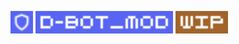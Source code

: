 <img alt="d-bot_mod icon" src="https://raw.githubusercontent.com/d-suite/art/main/bot/mod/mod_mini@vector.svg" style="height:36px; width: auto;"> <img alt="d-bot_mod" src="https://raw.githubusercontent.com/d-suite/art/main/bot/mod/mod_long@vector.svg" style="height:36px; width: auto;"> <img alt="wip" src="https://raw.githubusercontent.com/d-suite/art/main/wip.svg" style="height:36px; width: auto;">

